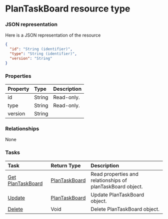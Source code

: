 # PlanTaskBoard resource type



### JSON representation

Here is a JSON representation of the resource

<!-- {
  "blockType": "resource",
  "optionalProperties": [

  ],
  "@odata.type": "microsoft.graph.PlanTaskBoard"
}-->

```json
{
  "id": "String (identifier)",
  "type": "String (identifier)",
  "version": "String"
}

```
### Properties
| Property	   | Type	|Description|
|:---------------|:--------|:----------|
|id|String| Read-only.|
|type|String| Read-only.|
|version|String||

### Relationships
None


### Tasks

| Task		   | Return Type	|Description|
|:---------------|:--------|:----------|
|[Get PlanTaskBoard](../api/plantaskboard_get.md) | [PlanTaskBoard](plantaskboard.md) |Read properties and relationships of planTaskBoard object.|
|[Update](../api/plantaskboard_update.md) | [PlanTaskBoard](plantaskboard.md)	|Update PlanTaskBoard object. |
|[Delete](../api/plantaskboard_delete.md) | Void	|Delete PlanTaskBoard object. |

<!-- uuid: 6e7210ed-76ed-438f-acd0-aa435ab67b8f
2015-10-16 23:06:07 UTC -->
<!-- {
  "type": "#page.annotation",
  "description": "PlanTaskBoard resource",
  "keywords": "",
  "section": "documentation",
  "tocPath": ""
}-->